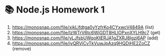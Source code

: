 # 📚 Node.js Homework 1

1. https://monosnap.com/file/xikLifdtga0yYzfrKo4CYxwcV4849A (list)
2. https://monosnap.com/file/IzWTrV6tc6WiGDT8HLIOPxnXYLH9c7 (get)
3. https://monosnap.com/file/yLJfsbUWqoKtERJA1gZXRJ8lgzi6AP (add)
4. https://monosnap.com/file/iyQRViCvTkVuwJpAzq9HQDiHE2ZoCZ (remove)
